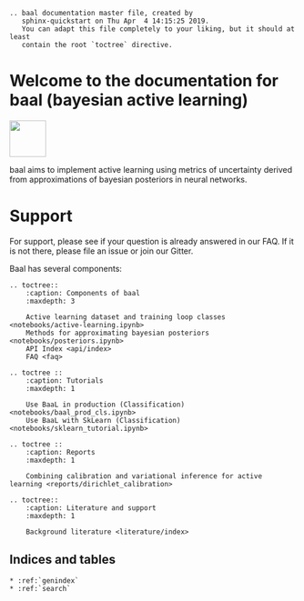 ```eval_rst
.. baal documentation master file, created by
   sphinx-quickstart on Thu Apr  4 14:15:25 2019.
   You can adapt this file completely to your liking, but it should at least
   contain the root `toctree` directive.
```

# Welcome to the documentation for baal (**ba**yesian **a**ctive **l**earning)

<a href="https://github.com/ElementAI/baal">
<img src="http://www.pngall.com/wp-content/uploads/2016/04/Github-Free-PNG-Image.png" width=64 /></a>

baal aims to implement active learning using metrics of uncertainty derived
from approximations of bayesian posteriors in neural networks.

# Support

For support, please see if your question is already answered in our FAQ.
If it is not there, please file an issue or join our Gitter.

Baal has several components:

```eval_rst
.. toctree::
    :caption: Components of baal
    :maxdepth: 3

    Active learning dataset and training loop classes <notebooks/active-learning.ipynb>
    Methods for approximating bayesian posteriors <notebooks/posteriors.ipynb>
    API Index <api/index>
    FAQ <faq>

.. toctree ::
    :caption: Tutorials
    :maxdepth: 1
    
    Use BaaL in production (Classification) <notebooks/baal_prod_cls.ipynb>
    Use BaaL with SkLearn (Classification) <notebooks/sklearn_tutorial.ipynb>
    
.. toctree ::
    :caption: Reports
    :maxdepth: 1
    
    Combining calibration and variational inference for active learning <reports/dirichlet_calibration>

.. toctree::
    :caption: Literature and support
    :maxdepth: 1

    Background literature <literature/index>
```
   
## Indices and tables

```eval_rst
* :ref:`genindex`
* :ref:`search`
```